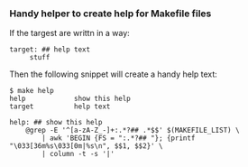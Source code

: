 ### Handy helper to create help for Makefile files

If the targest are writtn in a way:

```
target: ## help text
     stuff
```

Then the following snippet will create a handy help text:

```
$ make help
help            show this help
target          help text
```

```
help: ## show this help
    @grep -E '^[a-zA-Z_-]+:.*?## .*$$' $(MAKEFILE_LIST) \
        | awk 'BEGIN {FS = ":.*?## "}; {printf "\033[36m%s\033[0m|%s\n", $$1, $$2}' \
        | column -t -s '|'
```
